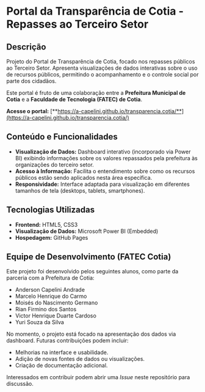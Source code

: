 # Portal da Transparência de Cotia - Repasses ao Terceiro Setor

## Descrição

Projeto do Portal de Transparência de Cotia, focado nos repasses públicos ao Terceiro Setor. Apresenta visualizações de dados interativas sobre o uso de recursos públicos, permitindo o acompanhamento e o controle social por parte dos cidadãos.

Este portal é fruto de uma colaboração entre a **Prefeitura Municipal de Cotia** e a **Faculdade de Tecnologia (FATEC) de Cotia**.

**Acesse o portal:** [**https://a-capelini.github.io/transparencia.cotia/**](https://a-capelini.github.io/transparencia.cotia/)

## Conteúdo e Funcionalidades

* **Visualização de Dados:** Dashboard interativo (incorporado via Power BI) exibindo informações sobre os valores repassados pela prefeitura às organizações do terceiro setor.
* **Acesso à Informação:** Facilita o entendimento sobre como os recursos públicos estão sendo aplicados nesta área específica.
* **Responsividade:** Interface adaptada para visualização em diferentes tamanhos de tela (desktops, tablets, smartphones).

## Tecnologias Utilizadas

* **Frontend:** HTML5, CSS3
* **Visualização de Dados:** Microsoft Power BI (Embedded)
* **Hospedagem:** GitHub Pages

## Equipe de Desenvolvimento (FATEC Cotia)

Este projeto foi desenvolvido pelos seguintes alunos, como parte da parceria com a Prefeitura de Cotia:

* Anderson Capelini Andrade
* Marcelo Henrique do Carmo
* Moisés do Nascimento Germano
* Rian Firmino dos Santos
* Victor Henrique Duarte Cardoso
* Yuri Souza da Silva

No momento, o projeto está focado na apresentação dos dados via dashboard. Futuras contribuições podem incluir:

* Melhorias na interface e usabilidade.
* Adição de novas fontes de dados ou visualizações.
* Criação de documentação adicional.

Interessados em contribuir podem abrir uma *Issue* neste repositório para discussão.


